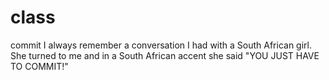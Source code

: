 # class

commit
I always remember a conversation I had with a South African girl. She turned to me and in a South African accent she said "YOU JUST HAVE TO COMMIT!"
